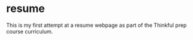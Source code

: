 # resume

This is my first attempt at a resume webpage as part of the Thinkful prep course curriculum. 
